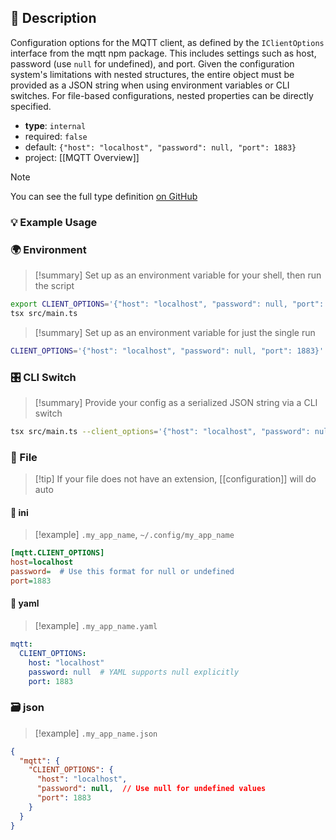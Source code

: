 ## 📜 Description

Configuration options for the MQTT client, as defined by the `IClientOptions` interface from the mqtt npm package. This includes settings such as host, password (use `null` for undefined), and port. Given the configuration system's limitations with nested structures, the entire object must be provided as a JSON string when using environment variables or CLI switches. For file-based configurations, nested properties can be directly specified.

- **type**: `internal`
- required: `false`
- default: `{"host": "localhost", "password": null, "port": 1883}`
- project: [[MQTT Overview]]

> [!note]
> You can see the full type definition [on GitHub](https://github.com/mqttjs/MQTT.js/blob/9a18610daf7b350476c1d92347dc24f56882887b/src/lib/client.ts#L111)

### 💡 Example Usage

### 🌍 Environment

> [!summary] Set up as an environment variable for your shell, then run the script
```bash
export CLIENT_OPTIONS='{"host": "localhost", "password": null, "port": 1883}'
tsx src/main.ts
```
> [!summary] Set up as an environment variable for just the single run

```bash
CLIENT_OPTIONS='{"host": "localhost", "password": null, "port": 1883}' tsx src/main.ts
```

### 🎛️ CLI Switch

> [!summary] Provide your config as a serialized JSON string via a CLI switch
```bash
tsx src/main.ts --client_options='{"host": "localhost", "password": null, "port": 1883}'
```

### 📁 File
> [!tip] If your file does not have an extension, [[configuration]] will do auto
#### 📘 ini

> [!example] 
> `.my_app_name`, `~/.config/my_app_name`

```ini
[mqtt.CLIENT_OPTIONS]
host=localhost
password=  # Use this format for null or undefined
port=1883
```
#### 📄 yaml

> [!example]
> `.my_app_name.yaml`

```yaml
mqtt:
  CLIENT_OPTIONS:
    host: "localhost"
    password: null  # YAML supports null explicitly
    port: 1883
```
### 🗃️ json

> [!example]
> `.my_app_name.json`

```json
{
  "mqtt": {
    "CLIENT_OPTIONS": {
      "host": "localhost",
      "password": null,  // Use null for undefined values
      "port": 1883
    }
  }
}
```
